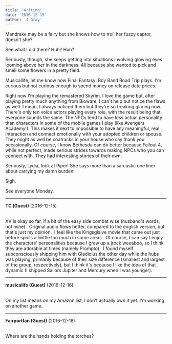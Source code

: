 ```yaml
---
title: 'Writing!'
date: '2016-12-15'
author: 'J Gray'
---
```


<p>Mandrake may be a fairy but she knows how to troll her fuzzy captor, doesn't she?</p><p>See what I did there? Huh? Huh?</p><p>Seriously, though, she keeps getting into situations involving glowing eyes looming above her in the darkness. All because she wanted to pick and smell some flowers in a pretty field.</p><p>Musicallife, let me know how Final Fantasy: Boy Band Road Trip plays. I'm curious but not curious enough to spend money on release date prices. </p><p>Right now I'm playing the remastered Skyrim. I love the game but, after playing pretty much anything from Bioware, I can't help but notice the flaws as well. I mean, I always noticed them but they're so freaking glaring now. There's only ten voice actors playing every role, with the result being that everyone sounds the same. The NPCs tend to have less actual personality than characters in some of the mobile games I play (like Avengers Academy!). This makes it next to impossible to have any meaningful, real interaction and connect emotionally with your adopted children or spouse. They might as well be coatracks in your house who say thank you occasionally. Of course, I know Bethesda can do better because Fallout 4, while not perfect, made serious strides towards making NPCs who you can connect with. They had interesting stories of their own. </p><p>Seriously, Lydia, look at Piper! She says more than a sarcastic one liner about carrying my damn burden!</p><p>Sigh.</p><p>See everyone Monday.</p>

---
**TC (Guest)** (2016-12-15)

<br> XV is okay so far, if a bit of the easy side combat wise (husband's words, not mine). &nbsp;Original audio flows better, compared to the english version, but that's just my opinion. &nbsp;I feel like the Kingsglaive movie that came out just before spoils a liiiittle too much in some areas. &nbsp;Of course, I can say I enjoy the characters' personalities because I grew up a jrock weeaboo, so I think they are adorable at times (namely Prompto). &nbsp;I found myself subconsciously shipping him with Gladiolus the other day while the hubs was playing, primarily because of their size difference (smallest and largest of the group, respectively), but I think it's because I like the idea of that dynamic (I shipped Sailors Jupiter and Mercury when I was younger). &nbsp;

---
**musicalife (Guest)** (2016-12-16)

<br> On my list means on my Amazon list, I don't actually own it yet. I'm working on another game.

---
**Fairportfan (Guest)** (2016-12-18)

<br> Where are the hands holding the torches?

